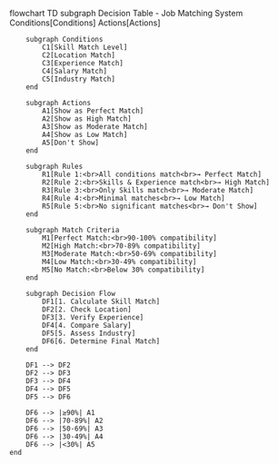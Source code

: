flowchart TD
    subgraph Decision Table - Job Matching System
        Conditions[Conditions]
        Actions[Actions]
        
        subgraph Conditions
            C1[Skill Match Level]
            C2[Location Match]
            C3[Experience Match]
            C4[Salary Match]
            C5[Industry Match]
        end
        
        subgraph Actions
            A1[Show as Perfect Match]
            A2[Show as High Match]
            A3[Show as Moderate Match]
            A4[Show as Low Match]
            A5[Don't Show]
        end
        
        subgraph Rules
            R1[Rule 1:<br>All conditions match<br>→ Perfect Match]
            R2[Rule 2:<br>Skills & Experience match<br>→ High Match]
            R3[Rule 3:<br>Only Skills match<br>→ Moderate Match]
            R4[Rule 4:<br>Minimal matches<br>→ Low Match]
            R5[Rule 5:<br>No significant matches<br>→ Don't Show]
        end
        
        subgraph Match Criteria
            M1[Perfect Match:<br>90-100% compatibility]
            M2[High Match:<br>70-89% compatibility]
            M3[Moderate Match:<br>50-69% compatibility]
            M4[Low Match:<br>30-49% compatibility]
            M5[No Match:<br>Below 30% compatibility]
        end
        
        subgraph Decision Flow
            DF1[1. Calculate Skill Match]
            DF2[2. Check Location]
            DF3[3. Verify Experience]
            DF4[4. Compare Salary]
            DF5[5. Assess Industry]
            DF6[6. Determine Final Match]
        end
        
        DF1 --> DF2
        DF2 --> DF3
        DF3 --> DF4
        DF4 --> DF5
        DF5 --> DF6
        
        DF6 --> |≥90%| A1
        DF6 --> |70-89%| A2
        DF6 --> |50-69%| A3
        DF6 --> |30-49%| A4
        DF6 --> |<30%| A5
    end